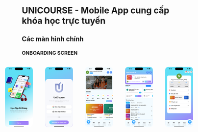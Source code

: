 # UNICOURSE - Mobile App cung cấp khóa học trực tuyến

## Các màn hình chính

### ONBOARDING SCREEN

<div style="display: flex; justify-content: center; align-items: center; margin: auto; width: 100%;">
  <img width="18%" src="./images/Simulator Screenshot - iPhone 15 Pro Max - 2024-05-31 at 16.16.33.png" style=" padding: 10px; border-radius: 20px; margin: 10px;" />
  <img width="18%" src="./images/Simulator Screenshot - iPhone 15 Pro Max - 2024-05-31 at 16.17.39.png" style=" padding: 10px; border-radius: 20px; margin: 10px;" />
  <img width="18%" src="./images/Simulator Screenshot - iPhone 15 Pro Max - 2024-05-31 at 16.17.58.png" style=" padding: 10px; border-radius: 20px; margin: 10px;" />
  <img width="18%" src="./images/Simulator Screenshot - iPhone 15 Pro Max - 2024-05-31 at 16.18.05.png" style=" padding: 10px; border-radius: 20px; margin: 10px;" />
  <img width="18%" src="./images/Simulator Screenshot - iPhone 15 Pro Max - 2024-05-31 at 16.18.08.png" style=" padding: 10px; border-radius: 20px; margin: 10px;" />
</div>
